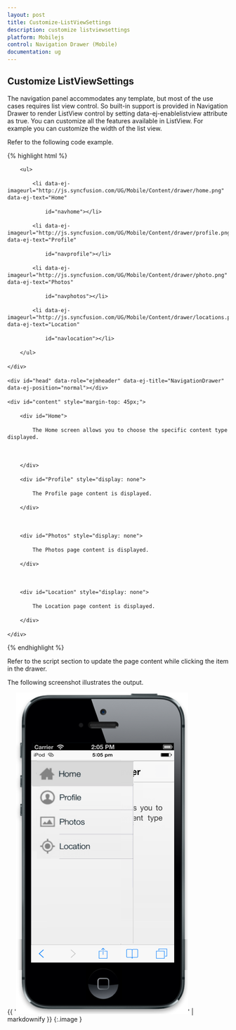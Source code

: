 ```yaml
---
layout: post
title: Customize-ListViewSettings
description: customize listviewsettings
platform: Mobilejs
control: Navigation Drawer (Mobile)
documentation: ug
---
```


## Customize ListViewSettings

The navigation panel accommodates any template, but most of the use cases requires list view control. So built-in support is provided in Navigation Drawer to render ListView control by setting data-ej-enablelistview attribute as true. You can customize all the features available in ListView. For example you can customize the width of the list view.

Refer to the following code example.

{% highlight html %}

<div data-role="ejmnavigationdrawer" id="navpane" data-ej-enablelistview="true" data-ej-listviewsettings-width="250" data-ej-listviewsettings-touchend="navListClick">

        <ul>

            <li data-ej-imageurl="http://js.syncfusion.com/UG/Mobile/Content/drawer/home.png" data-ej-text="Home"

                id="navhome"></li>

            <li data-ej-imageurl="http://js.syncfusion.com/UG/Mobile/Content/drawer/profile.png" data-ej-text="Profile"

                id="navprofile"></li>

            <li data-ej-imageurl="http://js.syncfusion.com/UG/Mobile/Content/drawer/photo.png" data-ej-text="Photos"

                id="navphotos"></li>

            <li data-ej-imageurl="http://js.syncfusion.com/UG/Mobile/Content/drawer/locations.png" data-ej-text="Location"

                id="navlocation"></li>

        </ul>

    </div>

    <div id="head" data-role="ejmheader" data-ej-title="NavigationDrawer" data-ej-position="normal"></div>

    <div id="content" style="margin-top: 45px;">

        <div id="Home">

            The Home screen allows you to choose the specific content type displayed.



        </div>

        <div id="Profile" style="display: none">

            The Profile page content is displayed.

        </div>



        <div id="Photos" style="display: none">

            The Photos page content is displayed.

        </div>



        <div id="Location" style="display: none">

            The Location page content is displayed.

        </div>

    </div>



{% endhighlight %}



Refer to the script section to update the page content while clicking the item in the drawer.

The following screenshot illustrates the output.

{{ '![](Customize-ListViewSettings_images/Customize-ListViewSettings_img1.png)' | markdownify }}
{:.image }


